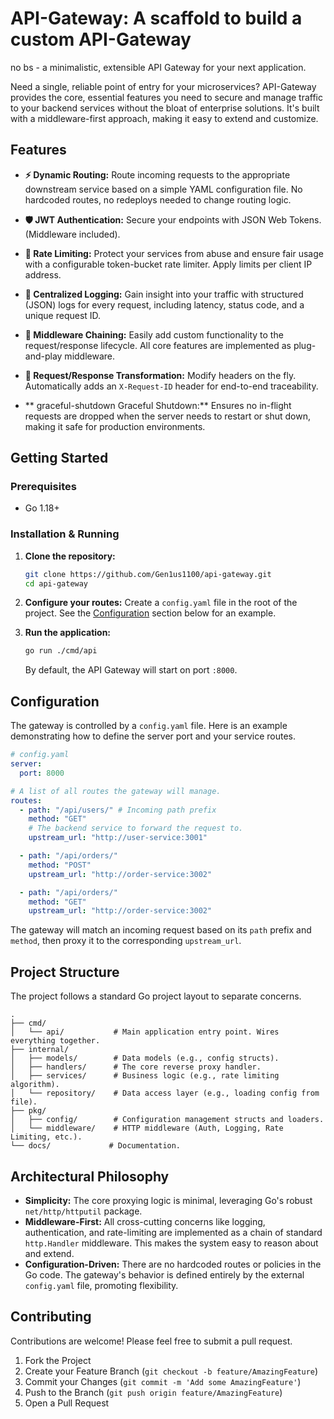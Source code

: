 
# API-Gateway: A scaffold to build a custom API-Gateway

no bs - a minimalistic, extensible API Gateway for your next application.

Need a single, reliable point of entry for your microservices? API-Gateway provides the core, essential features you need to secure and manage traffic to your backend services without the bloat of enterprise solutions. It's built with a middleware-first approach, making it easy to extend and customize.

## Features

*   **⚡ Dynamic Routing:** Route incoming requests to the appropriate downstream service based on a simple YAML configuration file. No hardcoded routes, no redeploys needed to change routing logic.

*   **🛡️ JWT Authentication:** Secure your endpoints with JSON Web Tokens. (Middleware included).

*   **🚦 Rate Limiting:** Protect your services from abuse and ensure fair usage with a configurable token-bucket rate limiter. Apply limits per client IP address.

*   **📝 Centralized Logging:** Gain insight into your traffic with structured (JSON) logs for every request, including latency, status code, and a unique request ID.

*   **🔗 Middleware Chaining:** Easily add custom functionality to the request/response lifecycle. All core features are implemented as plug-and-play middleware.

*   **🔄 Request/Response Transformation:** Modify headers on the fly. Automatically adds an `X-Request-ID` header for end-to-end traceability.

*   ** graceful-shutdown Graceful Shutdown:** Ensures no in-flight requests are dropped when the server needs to restart or shut down, making it safe for production environments.

## Getting Started

### Prerequisites

- Go 1.18+

### Installation & Running

1.  **Clone the repository:**
    ```sh
    git clone https://github.com/Gen1us1100/api-gateway.git
    cd api-gateway
    ```

2.  **Configure your routes:**
    Create a `config.yaml` file in the root of the project. See the [Configuration](#configuration) section below for an example.

3.  **Run the application:**
    ```sh
    go run ./cmd/api
    ```
    By default, the API Gateway will start on port `:8000`.

## Configuration

The gateway is controlled by a `config.yaml` file. Here is an example demonstrating how to define the server port and your service routes.

```yaml
# config.yaml
server:
  port: 8000

# A list of all routes the gateway will manage.
routes:
  - path: "/api/users/" # Incoming path prefix
    method: "GET"
    # The backend service to forward the request to.
    upstream_url: "http://user-service:3001"

  - path: "/api/orders/"
    method: "POST"
    upstream_url: "http://order-service:3002"

  - path: "/api/orders/"
    method: "GET"
    upstream_url: "http://order-service:3002"

```

The gateway will match an incoming request based on its `path` prefix and `method`, then proxy it to the corresponding `upstream_url`.

## Project Structure

The project follows a standard Go project layout to separate concerns.

```
.
├── cmd/
│   └── api/           # Main application entry point. Wires everything together.
├── internal/
│   ├── models/        # Data models (e.g., config structs).
│   ├── handlers/      # The core reverse proxy handler.
│   ├── services/      # Business logic (e.g., rate limiting algorithm).
│   └── repository/    # Data access layer (e.g., loading config from file).
├── pkg/
│   ├── config/        # Configuration management structs and loaders.
│   └── middleware/    # HTTP middleware (Auth, Logging, Rate Limiting, etc.).
└── docs/             # Documentation.
```

## Architectural Philosophy

*   **Simplicity:** The core proxying logic is minimal, leveraging Go's robust `net/http/httputil` package.
*   **Middleware-First:** All cross-cutting concerns like logging, authentication, and rate-limiting are implemented as a chain of standard `http.Handler` middleware. This makes the system easy to reason about and extend.
*   **Configuration-Driven:** There are no hardcoded routes or policies in the Go code. The gateway's behavior is defined entirely by the external `config.yaml` file, promoting flexibility.

## Contributing

Contributions are welcome! Please feel free to submit a pull request.

1.  Fork the Project
2.  Create your Feature Branch (`git checkout -b feature/AmazingFeature`)
3.  Commit your Changes (`git commit -m 'Add some AmazingFeature'`)
4.  Push to the Branch (`git push origin feature/AmazingFeature`)
5.  Open a Pull Request

